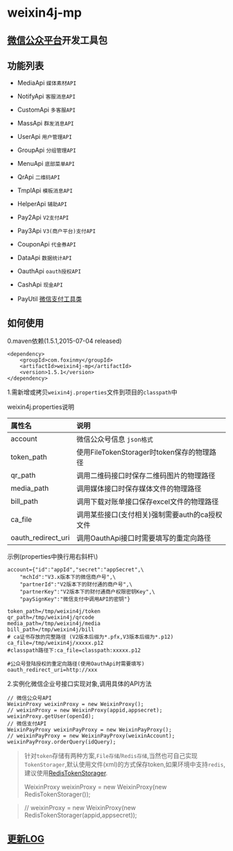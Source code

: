 weixin4j-mp
===========

[微信公众平台](http://mp.weixin.qq.com/wiki)开发工具包
----------------------------------------------------

功能列表
-------

* MediaApi `媒体素材API`

* NotifyApi `客服消息API`

* CustomApi `多客服API`

* MassApi `群发消息API`

* UserApi `用户管理API`

* GroupApi `分组管理API`

* MenuApi `底部菜单API`

* QrApi `二维码API`

* TmplApi `模板消息API`

* HelperApi `辅助API`

* Pay2Api `V2支付API`
  
* Pay3Api `V3(商户平台)支付API`

* CouponApi `代金券API`

* DataApi `数据统计API`

* OauthApi `oauth授权API`

* CashApi `现金API`

* PayUtil [微信支付工具类](https://github.com/foxinmy/weixin4j/tree/master/weixin4j-base/src/main/java/com/foxinmy/weixin4j/payment/PayUtil.java)

如何使用
--------
0.maven依赖(1.5.1,2015-07-04 released)

	<dependency>
	    <groupId>com.foxinmy</groupId>
	    <artifactId>weixin4j-mp</artifactId>
	    <version>1.5.1</version>
	</dependency>
1.需新增或拷贝`weixin4j.properties`文件到项目的`classpath`中

weixin4j.properties说明

| 属性名         |       说明      |
| :----------	| :-------------- |
| account     	| 微信公众号信息 `json格式`  |
| token_path  	| 使用FileTokenStorager时token保存的物理路径 |
| qr_path     	| 调用二维码接口时保存二维码图片的物理路径 |
| media_path  	| 调用媒体接口时保存媒体文件的物理路径 |
| bill_path   	| 调用下载对账单接口保存excel文件的物理路径 |
| ca_file     	| 调用某些接口(支付相关)强制需要auth的ca授权文件 |
| oauth_redirect_uri     | 调用OauthApi接口时需要填写的重定向路径 |

示例(properties中换行用右斜杆\\)

	account={"id":"appId","secret":"appSecret",\
		"mchId":"V3.x版本下的微信商户号",\
		"partnerId":"V2版本下的财付通的商户号",\
		"partnerKey":"V2版本下的财付通商户权限密钥Key",\
		"paySignKey":"微信支付中调用API的密钥"}
	
	token_path=/tmp/weixin4j/token
	qr_path=/tmp/weixin4j/qrcode
	media_path=/tmp/weixin4j/media
	bill_path=/tmp/weixin4j/bill
	# ca证书存放的完整路径 (V2版本后缀为*.pfx,V3版本后缀为*.p12)
	ca_file=/tmp/weixin4j/xxxxx.p12
	#classpath路径下:ca_file=classpath:xxxxx.p12
	
	#公众号登陆授权的重定向路径(使用OauthApi时需要填写)
	oauth_redirect_uri=http://xxx

2.实例化微信企业号接口实现对象,调用具体的API方法

	// 微信公众号API
    WeixinProxy weixinProxy = new WeixinProxy();
    // weixinProxy = new WeixinProxy(appid,appsecret);
    weixinProxy.getUser(openId);
    // 微信支付API
    WeixinPayProxy weixinPayProxy = new WeixinPayProxy();
    // weixinPayProxy = new WeixinPayProxy(weixinAccount);
    weixinPayProxy.orderQuery(idQuery);

> 针对`token`存储有两种方案,`File存储`/`Redis存储`,当然也可自己实现`TokenStorager`,默认使用文件(xml)的方式保存token,如果环境中支持`redis`,建议使用[RedisTokenStorager](https://github.com/foxinmy/weixin4j/wiki/%E7%94%A8redis%E4%BF%9D%E5%AD%98token).
>
>   WeixinProxy weixinProxy = new WeixinProxy(new RedisTokenStorager());

>   // weixinProxy = new WeixinProxy(new RedisTokenStorager(appid,appsecret));

[更新LOG](./CHANGE.md)
----------------------